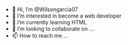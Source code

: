 - 👋 Hi, I’m @Wilsongarcia07
- 👀 I’m interested in become a web developer
- 🌱 I’m currently learning HTML 
- 💞️ I’m looking to collaborate on ...
- 📫 How to reach me ...

<!---
Wilsongarcia07/Wilsongarcia07 is a ✨ special ✨ repository because its `README.md` (this file) appears on your GitHub profile.
You can click the Preview link to take a look at your changes.
--->
